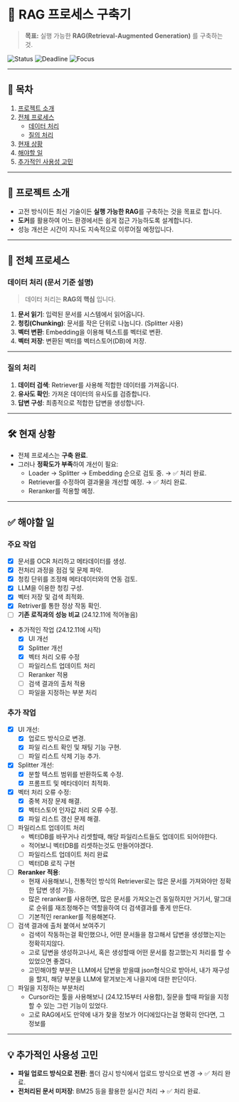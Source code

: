 # 🚀 RAG 프로세스 구축기

> **목표:** 실행 가능한 **RAG(Retrieval-Augmented Generation)** 를 구축하는 것.

![Status](https://img.shields.io/badge/Status-In%20Progress-yellow)
![Deadline](https://img.shields.io/badge/Deadline-24.12.20-red)
![Focus](https://img.shields.io/badge/Focus-Accuracy%20%26%20Usability-blue)

---

## 📖 목차

1. [프로젝트 소개](#-프로젝트-소개)
2. [전체 프로세스](#-전체-프로세스)
   - [데이터 처리](#데이터-처리-문서-기준-설명)
   - [질의 처리](#질의-처리)
3. [현재 상황](#-현재-상황)
4. [해야할 일](#-해야할-일)
5. [추가적인 사용성 고민](#-추가적인-사용성-고민)

---

## 📌 프로젝트 소개

- 고전 방식이든 최신 기술이든 **실행 가능한 RAG**를 구축하는 것을 목표로 합니다.
- **도커**를 활용하여 어느 환경에서든 쉽게 접근 가능하도록 설계합니다.
- 성능 개선은 시간이 지나도 지속적으로 이루어질 예정입니다.

---

## 📂 전체 프로세스

### 데이터 처리 (문서 기준 설명)

> 데이터 처리는 **RAG의 핵심** 입니다.

1. **문서 읽기**: 입력된 문서를 시스템에서 읽어옵니다.
2. **청킹(Chunking)**: 문서를 작은 단위로 나눕니다. (Splitter 사용)
3. **벡터 변환**: Embedding을 이용해 텍스트를 벡터로 변환.
4. **벡터 저장**: 변환된 벡터를 벡터스토어(DB)에 저장.

---

### 질의 처리

1. **데이터 검색**: Retriever를 사용해 적합한 데이터를 가져옵니다.
2. **유사도 확인**: 가져온 데이터의 유사도를 검증합니다.
3. **답변 구성**: 최종적으로 적합한 답변을 생성합니다.

---

## 🛠 현재 상황

- 전체 프로세스는 **구축 완료**.
- 그러나 **정확도가 부족**하여 개선이 필요:
  - Loader → Splitter → Embedding 순으로 검토 중. → ✅ 처리 완료.
  - Retriever를 수정하여 결과물을 개선할 예정. → ✅ 처리 완료.
  - Reranker를 적용할 예정.

---

## ✅ 해야할 일

### 주요 작업

- [x] 문서를 OCR 처리하고 메타데이터를 생성.
- [x] 전처리 과정을 점검 및 문제 파악.
- [x] 청킹 단위를 조정해 메타데이터와의 연동 검토.
- [x] LLM을 이용한 청킹 구성.
- [x] 벡터 저장 및 검색 최적화.
- [x] Retriver를 통한 정상 작동 확인.
- [ ] **기존 로직과의 성능 비교** (24.12.11에 적어놓음)
- 추가적인 작업 (24.12.11에 시작)
  - [x] UI 개선
  - [x] Splitter 개선
  - [x] 벡터 처리 오류 수정
  - [ ] 파일리스트 업데이트 처리
  - [ ] Reranker 적용
  - [ ] 검색 결과의 출처 적용
  - [ ] 파일을 지정하는 부분 처리

### 추가 작업

- [x] UI 개선:
  - [x] 업로드 방식으로 변경.
  - [x] 파일 리스트 확인 및 채팅 기능 구현.
  - [ ] 파일 리스트 삭제 기능 추가.
- [x] Splitter 개선:
  - [x] 분할 텍스트 범위를 반환하도록 수정.
  - [x] 프롬프트 및 메타데이터 최적화.
- [x] 벡터 처리 오류 수정:
  - [x] 중복 저장 문제 해결.
  - [x] 벡터스토어 인자값 처리 오류 수정.
  - [x] 파일 리스트 갱신 문제 해결.
- [ ] 파일리스트 업데이트 처리
  - 벡터DB를 바꾸거나 리셋할때, 해당 파일리스트들도 업데이트 되어야한다.
  - 적어보니 벡터DB를 리셋하는것도 만들어야겠다.
  - [ ] 파일리스트 업데이트 처리 완료
  - [ ] 벡터DB 로직 구현
- [ ] **Reranker 적용**:
  - 현재 사용해보니, 전통적인 방식의 Retriever로는 많은 문서를 가져와야만 정확한 답변 생성 가능.
  - 많은 reranker를 사용하면, 많은 문서를 가져오는건 동일하지만 거기서, 말그대로 순위를 재조정해주는 역할을하여 더 검색결과를 좋게 만든다.
  - [ ] 기본적인 reranker를 적용해본다.
- [ ] 검색 결과에 출처 붙여서 보여주기
  - 검색이 작동하는걸 확인했으나, 어떤 문서들을 참고해서 답변을 생성했는지는 정확히지않다.
  - 고로 답변을 생성하고나서, 혹은 생성할때 어떤 문서를 참고했는지 처리를 할 수 있었으면 좋겠다.
  - 고민해야할 부분은 LLM에서 답변을 받을떄 json형식으로 받아서, 내가 재구성을 할지, 해당 부분을 LLM에 맡겨보는게 나을지에 대한 판단이다.
- [ ] 파일을 지정하는 부분처리
  - Cursor라는 툴을 사용해보니 (24.12.15부터 사용함), 질문을 할때 파일을 지정할 수 있는 그런 기능이 있었다.
  - 고로 RAG에서도 만약에 내가 찾을 정보가 어디에있다는걸 명확히 안다면, 그 정보를

---

## 💡 추가적인 사용성 고민

- **파일 업로드 방식으로 전환**: 폴더 감시 방식에서 업로드 방식으로 변경 → ✅ 처리 완료.
- **전처리된 문서 미저장**: BM25 등을 활용한 실시간 처리 → ✅ 처리 완료.
